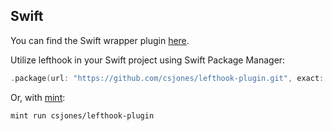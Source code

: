 ## Swift

You can find the Swift wrapper plugin [here](https://github.com/csjones/lefthook-plugin).

Utilize lefthook in your Swift project using Swift Package Manager:

```swift
.package(url: "https://github.com/csjones/lefthook-plugin.git", exact: "1.10.10"),
```

Or, with [mint](https://github.com/yonaskolb/Mint):

```bash
mint run csjones/lefthook-plugin
```

